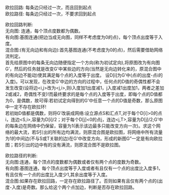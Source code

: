 欧拉回路: 每条边只经过一次，而且回到起点  
欧拉路径: 每条边只经过一次，不要求回到起点  
  
欧拉回路判断:  
无向图: 连通，每个顶点度数都为偶数。  
有向图:基图连通(把边当成无向图，同样不考虑度为0的点)，每个顶点出度等于入度。  
混合图:(有无向边和有向边):首先基图连通(不考虑度为0的点)，然后需要借助网络流判定。  
首先给原图中的每条无向边随便指定一个方向(称为初试定向),将原图改为有向图G’，然后的任务就是改变G’中某些边的方向(当然是无向边转化来的，原混合图中的有向边不能动)使其满足每个点的入度等于出度。
设D[i]为G’中(点i的出度-点i的入度)。可以发现，在改变G’中边的方向的过程中，任何点的D值的奇偶性都不会发生改变(设将边<i,j>改为<j,i>,则i入度加1出度减1，j入度减1出度加1，两者之差加2或减2，奇偶性不变)!而最终要求的是每个点的入度等于出度，即每个点的D值都为0，是偶数，故可得:若初试定向得到的G’中任意一个点的D值是奇数，那么原图中一定不存在欧拉环!  
若初始D值都是偶数，则将G’改装成网络:设立源点S和汇点T,对于每个D[i]>0的点i，连边<S,i>,容量为D[i]/2；对于每个D[j]<0的点j，连边<j,T>,容量为D[j]/2;G’中的每条边在网络中仍保留，容量为1(表示该边最多只能改变方向一次)。求这个网络的最大流，若S引出的所有边均满流，则原混合图是欧拉图，将网络中所有流量为1的中间边(不与S或T关联的边)在G’中改变方向，形成的新图G”一定是有向欧拉图；若S引出的边中有的没有满流，则原混合图不是欧拉图。  
  
欧拉路径的判断:  
无向图:连通，每个顶点的度数都为偶数或者仅有两个点的度数为奇数。  
有向图:基图连通，每个顶点出度等于入度或者有且仅有一个点的出度比入度多1，有且仅有一个点的出度比入度少1,其余出度等于入度。  
混合图:如果存在欧拉回路，一定存在欧拉路径了。否则如果有且仅有两个点的(出度-入度)是奇数。那么给这个两个点加边，判断是否存在欧拉回路。  

